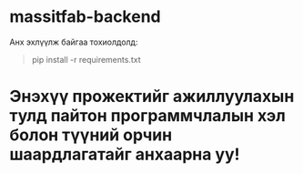 # massitfab-backend

Анх эхлүүлж байгаа тохиолдолд:
>pip install -r requirements.txt 

# Энэхүү прожектийг ажиллуулахын тулд пайтон программчлалын хэл болон түүний орчин шаардлагатайг анхаарна уу!